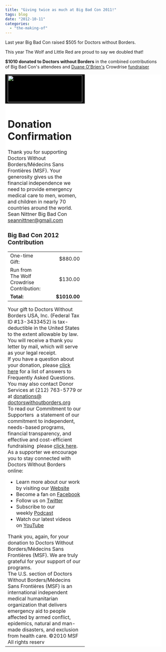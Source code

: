 ```yaml
---
title: "Giving twice as much at Big Bad Con 2011!"
tags: blog
date: "2012-10-11"
categories: 
  - "the-making-of"
---
```


Last year Big Bad Con raised $505 for Doctors without Borders.

This year The Wolf and Little Red are proud to say we doubled that!

**$1010 donated to Doctors without Borders** in the combined contributions of Big Bad Con's attendees and [Duane O'Brien's](https://twitter.com/ATerribleIdea "A Terrible Idea") Crowdrise [fundraiser](http://www.crowdrise.com/RunFromTheWolf/ "Run from The Wolf")

<table width="750" border="0" cellspacing="0" cellpadding="0" align="center" bgcolor="#ffffff"><tbody><tr><td bgcolor="#000000" width="240"><a href="http://www.doctorswithoutborders.org/" target="_blank"><img src="images/logomain.gif" alt="" width="240" height="87" border="0"></a></td></tr><tr><td><h1>Donation Confirmation</h1>Thank you for supporting Doctors Without Borders/Médecins Sans Frontières (MSF). Your generosity gives us the financial independence we need to provide emergency medical care to men, women, and children in nearly 70 countries around the world.<div><div></div>Sean&nbsp;Nittner Big Bad Con <a href="mailto:seannittner@gmail.com" target="_blank">seannittner@gmail.com</a><h3>Big Bad Con 2012 Contribution</h3><table width="626" border="0" cellspacing="0" cellpadding="0"><tbody><tr><td>One-time Gift:</td><td align="right" width="126">$880.00</td></tr><tr><td>Run from The Wolf Crowdrise Contribution:</td><td align="right" width="126">$130.00</td></tr><tr><td><strong>Total:</strong></td><td align="right" width="126"><strong>$1010.00</strong></td></tr></tbody></table></div>Your gift to Doctors Without Borders USA, Inc. (Federal Tax ID #13-3433452) is tax-deductible in the United States to the extent allowable by law. You will receive a thank you letter by mail, which will serve as your legal receipt.<div></div>If you have a question about your donation, please&nbsp;<a href="http://www.doctorswithoutborders.org/donate/faq/" target="_blank">click here</a>&nbsp;for a list of answers to Frequently Asked Questions. You may also contact Donor Services at (212) 763-5779 or at&nbsp;<a href="mailto:donations@doctorswithoutborders.org" target="_blank">donations@<wbr>doctorswithoutborders.org</a><div></div>To read our Commitment to our Supporters ­ a statement of our commitment to independent, needs-based programs, financial transparency, and effective and cost-efficient fundraising ­ please&nbsp;<a href="http://www.doctorswithoutborders.org/donate/donorcommitment.cfm" target="_blank">click here</a>.<div></div>As a supporter we encourage you to stay connected with Doctors Without Borders online:<ul><li>Learn more about our work by visiting our&nbsp;<a href="http://www.doctorswithoutborders.org/" target="_blank">Website</a></li><li>Become a fan on&nbsp;<a href="http://www.facebook.com/msf.english" target="_blank">Facebook</a></li><li>Follow us on&nbsp;<a href="http://www.twitter.com/msf_usa" target="_blank">Twitter</a></li><li>Subscribe to our weekly&nbsp;<a href="http://www.doctorswithoutborders.org/podcast/" target="_blank">Podcast</a></li><li>Watch our latest videos on&nbsp;<a href="http://www.youtube.com/msf" target="_blank">YouTube</a></li></ul>Thank you, again, for your donation to Doctors Without Borders/Médecins Sans Frontières (MSF). We are truly grateful for your support of our programs.<div></div>The U.S. section of Doctors Without Borders/Médecins Sans Frontières (MSF) is an international independent medical humanitarian organization that delivers emergency aid to people affected by armed conflict, epidemics, natural and man-made disasters, and exclusion from health care. ©2010 MSF All rights reserv</td></tr></tbody></table>
